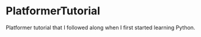 # PlatformerTutorial
Platformer tutorial that I followed along when I first started learning Python.
